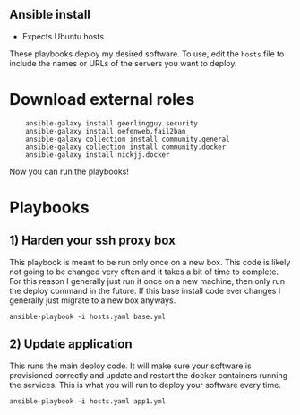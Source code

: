 ## Ansible install

- Expects Ubuntu hosts

These playbooks deploy my desired software. To use, edit the `hosts` file to include the names or URLs of the servers you want to deploy.

# Download external roles
```
    ansible-galaxy install geerlingguy.security
    ansible-galaxy install oefenweb.fail2ban
    ansible-galaxy collection install community.general
    ansible-galaxy collection install community.docker
    ansible-galaxy install nickjj.docker
```

Now you can run the playbooks!

# Playbooks

## 1) Harden your ssh proxy box
This playbook is meant to be run only once on a new box. This code is likely not going to be changed very often and it takes a bit of time to complete. For this reason I generally just run it once on a new machine, then only run the deploy command in the future. If this base install code ever changes I generally just migrate to a new box anyways.

    ansible-playbook -i hosts.yaml base.yml

## 2) Update application
This runs the main deploy code. It will make sure your software is provisioned correctly and update and restart the docker containers running the services. This is what you will run to deploy your software every time.

    ansible-playbook -i hosts.yaml app1.yml
